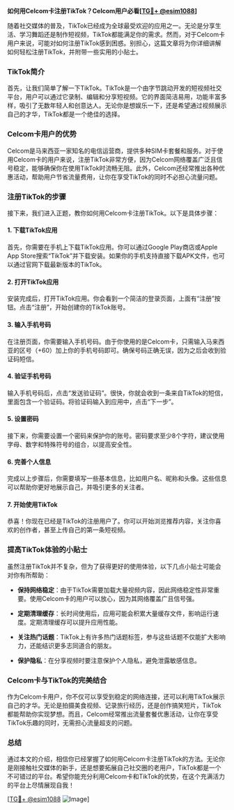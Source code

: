 **如何用Celcom卡注册TikTok？Celcom用户必看[[TG💪+ @esim1088](https://t.me/s/esim1088)]**

随着社交媒体的普及，TikTok已经成为全球最受欢迎的应用之一。无论是分享生活、学习舞蹈还是制作短视频，TikTok都能满足你的需求。然而，对于Celcom卡用户来说，可能对如何注册TikTok感到困惑。别担心，这篇文章将为你详细讲解如何轻松注册TikTok，并附带一些实用的小贴士。

### TikTok简介

首先，让我们简单了解一下TikTok。TikTok是一个由字节跳动开发的短视频社交平台，用户可以通过它录制、编辑和分享短视频。它的界面简洁易用，功能丰富多样，吸引了无数年轻人和创意达人。无论你是想娱乐一下，还是希望通过视频展示自己的才华，TikTok都是一个绝佳的选择。

### Celcom卡用户的优势

Celcom是马来西亚一家知名的电信运营商，提供多种SIM卡套餐和服务。对于使用Celcom卡的用户来说，注册TikTok非常方便，因为Celcom网络覆盖广泛且信号稳定，能够确保你在使用TikTok时流畅无阻。此外，Celcom还经常推出各种优惠活动，帮助用户节省流量费用，让你在享受TikTok的同时不必担心流量问题。

### 注册TikTok的步骤

接下来，我们进入正题，教你如何用Celcom卡注册TikTok。以下是具体步骤：

#### 1. 下载TikTok应用

首先，你需要在手机上下载TikTok应用。你可以通过Google Play商店或Apple App Store搜索“TikTok”并下载安装。如果你的手机支持直接下载APK文件，也可以通过官网下载最新版本的TikTok。

#### 2. 打开TikTok应用

安装完成后，打开TikTok应用。你会看到一个简洁的登录页面，上面有“注册”按钮。点击“注册”，开始创建你的TikTok账号。

#### 3. 输入手机号码

在注册页面，你需要输入手机号码。由于你使用的是Celcom卡，只需输入马来西亚的区号（+60）加上你的手机号码即可。确保号码正确无误，因为之后会收到验证码短信。

#### 4. 验证手机号码

输入手机号码后，点击“发送验证码”。很快，你就会收到一条来自TikTok的短信，里面包含一个验证码。将验证码输入到应用中，点击“下一步”。

#### 5. 设置密码

接下来，你需要设置一个密码来保护你的账号。密码要求至少8个字符，建议使用字母、数字和特殊符号的组合，以提高安全性。

#### 6. 完善个人信息

完成以上步骤后，你需要填写一些基本信息，比如用户名、昵称和头像。这些信息可以帮助你更好地展示自己，并吸引更多的关注者。

#### 7. 开始使用TikTok

恭喜！你现在已经是TikTok的注册用户了。你可以开始浏览推荐内容，关注你喜欢的创作者，甚至上传自己的第一条短视频。

### 提高TikTok体验的小贴士

虽然注册TikTok并不复杂，但为了获得更好的使用体验，以下几点小贴士可能会对你有所帮助：

- **保持网络稳定**：由于TikTok需要加载大量视频内容，因此网络稳定性非常重要。使用Celcom卡的用户可以放心，因为其网络覆盖广且信号强。
  
- **定期清理缓存**：长时间使用后，应用可能会积累大量缓存文件，影响运行速度。定期清理缓存可以提升应用性能。

- **关注热门话题**：TikTok上有许多热门话题标签，参与这些话题不仅能扩大影响力，还能结识更多志同道合的朋友。

- **保护隐私**：在分享视频时要注意保护个人隐私，避免泄露敏感信息。

### Celcom卡与TikTok的完美结合

作为Celcom卡用户，你不仅可以享受到稳定的网络连接，还可以利用TikTok展示自己的才华。无论是拍摄美食视频、记录旅行经历，还是创作搞笑短片，TikTok都能帮助你实现梦想。而且，Celcom经常推出流量套餐优惠活动，让你在享受TikTok乐趣的同时，无需担心流量超支的问题。

### 总结

通过本文的介绍，相信你已经掌握了如何用Celcom卡注册TikTok的方法。无论你是刚接触社交媒体的新手，还是想要拓展自己社交圈的老用户，TikTok都是一个不可错过的平台。希望你能充分利用Celcom卡和TikTok的优势，在这个充满活力的平台上尽情展现自我！

[[TG💪+ @esim1088](https://t.me/s/esim1088) ![Image](https://i.postimg.cc/4NQfJmqS/Snipaste-2025-05-13-00-14-12.png)]